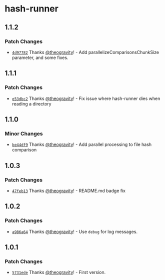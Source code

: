 # hash-runner

## 1.1.2

### Patch Changes

- [`4d97782`](https://github.com/theogravity/hash-runner/commit/4d977820af85e7abe619ae4c84a549ea4f59fa5e) Thanks [@theogravity](https://github.com/theogravity)! - Add parallelizeComparisonsChunkSize parameter, and some fixes.

## 1.1.1

### Patch Changes

- [`e53dbc2`](https://github.com/theogravity/hash-runner/commit/e53dbc2bf9893925dd680eab8cb073e4f1d91bf8) Thanks [@theogravity](https://github.com/theogravity)! - Fix issue where hash-runner dies when reading a directory

## 1.1.0

### Minor Changes

- [`be44df9`](https://github.com/theogravity/hash-runner/commit/be44df95c1f052f78f85dc0f54a72ff572fa97cf) Thanks [@theogravity](https://github.com/theogravity)! - Add parallel processing to file hash comparison

## 1.0.3

### Patch Changes

- [`47feb13`](https://github.com/theogravity/hash-runner/commit/47feb137c8b1d5585b7e80bcff8eb949cc35ea2d) Thanks [@theogravity](https://github.com/theogravity)! - README.md badge fix

## 1.0.2

### Patch Changes

- [`a986a64`](https://github.com/theogravity/hash-runner/commit/a986a64f206f5c9bddd2d41750d8f991c00a99b0) Thanks [@theogravity](https://github.com/theogravity)! - Use `debug` for log messages.

## 1.0.1

### Patch Changes

- [`5731ede`](https://github.com/theogravity/hash-runner/commit/5731ede70e8c71fb2fa9f3427130380361423a9f) Thanks [@theogravity](https://github.com/theogravity)! - First version.

